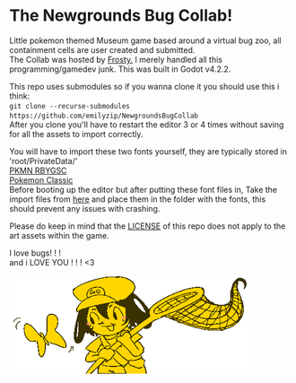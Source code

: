 # The Newgrounds Bug Collab!
 Little pokemon themed Museum game based around a virtual bug zoo, all containment cells are user created and submitted.  
 The Collab was hosted by [Frosty.](https://frosty.newgrounds.com/) I merely handled all this programming/gamedev junk. This was built in Godot v4.2.2.  

 This repo uses submodules so if you wanna clone it you should use this i think:  
 `git clone --recurse-submodules https://github.com/emilyzip/NewgroundsBugCollab`   
 After you clone you'll have to restart the editor 3 or 4 times without saving for all the assets to import correctly.  
 
 You will have to import these two fonts yourself, they are typically stored in 'root/PrivateData/'   
 [PKMN RBYGSC](https://www.dafont.com/pkmn-rbygsc.font)    
 [Pokemon Classic](https://www.dafont.com/pokemon-classic.font)    
 Before booting up the editor but after putting these font files in, Take the import files from [here](https://github.com/emilyzip/NewgroundsBugCollab/tree/main/FontImports) and place them in the folder with the fonts, this should prevent any issues with crashing.
  
 Please do keep in mind that the [LICENSE](LICENSE) of this repo does not apply to the art assets within the game. 
  
 I love bugs! ! !  
 and i LOVE YOU ! ! ! <3  
  
 ![banner](https://github.com/emilyzip/BugAssets/blob/75c8a97a465449b7fb626f34768fcdad06e2aeed/bugbanner.png)
